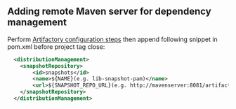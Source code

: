 ## Adding remote Maven server for dependency management
Perform [Artifactory configuration steps](/docker) then append following snippet in pom.xml before project tag close:
```XML
  <distributionManagement>
    <snapshotRepository>
        <id>snapshots</id>
        <name>${NAME}(e.g. lib-snapshot-pam)</name>
        <url>${SNAPSHOT_REPO_URL}(e.g. http://mavenserver:8081/artifactory/pam)</url>
    </snapshotRepository>
  </distributionManagement>
```
